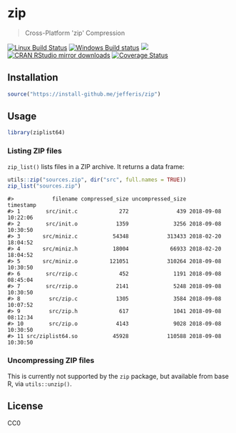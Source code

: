 


# zip

> Cross-Platform 'zip' Compression

[![Linux Build Status](https://travis-ci.org/r-lib/zip.svg?branch=master)](https://travis-ci.org/r-lib/zip)
[![Windows Build status](https://ci.appveyor.com/api/projects/status/github/r-lib/zip?svg=true)](https://ci.appveyor.com/project/gaborcsardi/zip)
[![](https://www.r-pkg.org/badges/version/zip)](https://www.r-pkg.org/pkg/zip)
[![CRAN RStudio mirror downloads](https://cranlogs.r-pkg.org/badges/zip)](https://www.r-pkg.org/pkg/zip)
[![Coverage Status](https://img.shields.io/codecov/c/github/r-lib/zip/master.svg)](https://codecov.io/github/r-lib/zip?branch=master)

## Installation


```r
source("https://install-github.me/jefferis/zip")
```

## Usage


```r
library(ziplist64)
```

### Listing ZIP files

`zip_list()` lists files in a ZIP archive. It returns a data frame:


```r
utils::zip("sources.zip", dir("src", full.names = TRUE))
zip_list("sources.zip")
```

```
#>            filename compressed_size uncompressed_size           timestamp
#> 1        src/init.c             272               439 2018-09-08 10:22:06
#> 2        src/init.o            1359              3256 2018-09-08 10:30:50
#> 3       src/miniz.c           54348            313433 2018-02-20 18:04:52
#> 4       src/miniz.h           18004             66933 2018-02-20 18:04:52
#> 5       src/miniz.o          121051            310264 2018-09-08 10:30:50
#> 6        src/rzip.c             452              1191 2018-09-08 08:45:04
#> 7        src/rzip.o            2141              5248 2018-09-08 10:30:50
#> 8         src/zip.c            1305              3584 2018-09-08 10:07:52
#> 9         src/zip.h             617              1041 2018-09-08 08:12:34
#> 10        src/zip.o            4143              9028 2018-09-08 10:30:50
#> 11 src/ziplist64.so           45928            110588 2018-09-08 10:30:50
```

### Uncompressing ZIP files

This is currently not supported by the `zip` package, but available from
base R, via `utils::unzip()`.

## License

CC0
